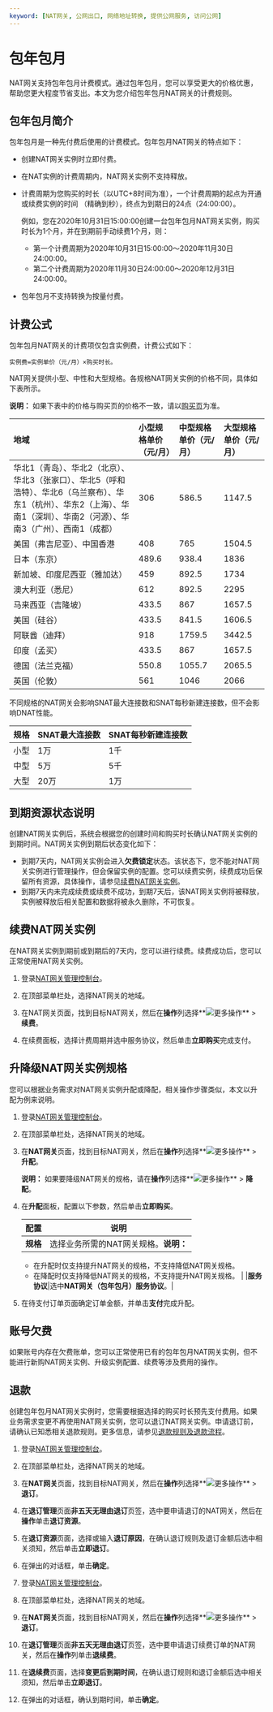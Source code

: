 ```yaml
---
keyword: [NAT网关, 公网出口, 网络地址转换, 提供公网服务, 访问公网]
---
```


# 包年包月

NAT网关支持包年包月计费模式。通过包年包月，您可以享受更大的价格优惠，帮助您更大程度节省支出。本文为您介绍包年包月NAT网关的计费规则。

## 包年包月简介

包年包月是一种先付费后使用的计费模式。包年包月NAT网关的特点如下：

-   创建NAT网关实例时立即付费。
-   在NAT实例的计费周期内，NAT网关实例不支持释放。
-   计费周期为您购买的时长（以UTC+8时间为准），一个计费周期的起点为开通或续费实例的时间 （精确到秒），终点为到期日的24点（24:00:00）。

    例如，您在2020年10月31日15:00:00创建一台包年包月NAT网关实例，购买时长为1个月，并在到期前手动续费1个月，则：

    -   第一个计费周期为2020年10月31日15:00:00～2020年11月30日24:00:00。
    -   第二个计费周期为2020年11月30日24:00:00～2020年12月31日24:00:00。
-   包年包月不支持转换为按量付费。

## 计费公式

包年包月NAT网关的计费项仅包含实例费，计费公式如下：

```
实例费=实例单价（元/月）×购买时长。
```

NAT网关提供小型、中性和大型规格。各规格NAT网关实例的价格不同，具体如下表所示。

**说明：** 如果下表中的价格与购买页的价格不一致，请以[购买页](https://common-buy.aliyun.com/?commodityCode=nat_gw_pre&regionId=cn-qingdao#/buy)为准。

|地域|小型规格单价（元/月）|中型规格单价（元/月）|大型规格单价（元/月）|
|:-|:----------|:----------|:----------|
|华北1（青岛）、华北2（北京）、华北3（张家口）、华北5（呼和浩特）、华北6（乌兰察布）、华东1（杭州）、华东2（上海）、华南1（深圳）、华南2（河源）、华南3（广州）、西南1（成都）|306|586.5|1147.5|
|美国（弗吉尼亚）、中国香港|408|765|1504.5|
|日本（东京）|489.6|938.4|1836|
|新加坡、印度尼西亚（雅加达）|459|892.5|1734|
|澳大利亚（悉尼）|612|892.5|2295|
|马来西亚（吉隆坡）|433.5|867|1657.5|
|美国（硅谷）|433.5|841.5|1606.5|
|阿联酋（迪拜）|918|1759.5|3442.5|
|印度（孟买）|433.5|867|1657.5|
|德国（法兰克福）|550.8|1055.7|2065.5|
|英国（伦敦）|561|1046|2066|

不同规格的NAT网关会影响SNAT最大连接数和SNAT每秒新建连接数，但不会影响DNAT性能。

|规格|SNAT最大连接数|SNAT每秒新建连接数|
|:-|:--------|:----------|
|小型|1万|1千|
|中型|5万|5千|
|大型|20万|1万|

## 到期资源状态说明

创建NAT网关实例后，系统会根据您的创建时间和购买时长确认NAT网关实例的到期时间。NAT网关实例到期后状态变化如下：

-   到期7天内，NAT网关实例会进入**欠费锁定**状态。该状态下，您不能对NAT网关实例进行管理操作，但会保留实例的配置。您可以续费实例，续费成功后保留所有资源，具体操作，请参见[续费NAT网关实例](#section_bml_m6z_ayh)。
-   到期7天内未完成续费或续费不成功，到期7天后，该NAT网关实例将被释放，实例被释放后相关配置和数据将被永久删除，不可恢复。

## 续费NAT网关实例

在NAT网关实例到期前或到期后的7天内，您可以进行续费。续费成功后，您可以正常使用NAT网关实例。

1.  登录[NAT网关管理控制台](https://vpc.console.aliyun.com/nat)。

2.  在顶部菜单栏处，选择NAT网关的地域。

3.  在NAT网关页面，找到目标NAT网关，然后在**操作**列选择**![更多操作](https://static-aliyun-doc.oss-accelerate.aliyuncs.com/assets/img/zh-CN/2570920261/p103337.png)** \> **续费**。

4.  在续费面板，选择计费周期并选中服务协议，然后单击**立即购买**完成支付。


## 升降级NAT网关实例规格

您可以根据业务需求对NAT网关实例升配或降配，相关操作步骤类似，本文以升配为例来说明。

1.  登录[NAT网关管理控制台](https://vpc.console.aliyun.com/nat)。

2.  在顶部菜单栏处，选择NAT网关的地域。

3.  在**NAT网关**页面，找到目标NAT网关，然后在**操作**列选择**![更多操作](https://static-aliyun-doc.oss-accelerate.aliyuncs.com/assets/img/zh-CN/2570920261/p103337.png)** \> **升配**。

    **说明：** 如果要降级NAT网关的规格，请在**操作**列选择**![更多操作](https://static-aliyun-doc.oss-accelerate.aliyuncs.com/assets/img/zh-CN/2570920261/p103337.png)** \> **降配**。

4.  在**升配**面板，配置以下参数，然后单击**立即购买**。

    |配置|说明|
    |--|--|
    |**规格**|选择业务所需的NAT网关规格。**说明：**

    -   在升配时仅支持提升NAT网关的规格，不支持降低NAT网关规格。
    -   在降配时仅支持降低NAT网关的规格，不支持提升NAT网关规格。 |
    |**服务协议**|选中**NAT网关（包年包月）服务协议**。|

5.  在待支付订单页面确定订单金额，并单击**支付**完成升配。


## 账号欠费

如果账号内存在欠费账单，您可以正常使用已有的包年包月NAT网关实例，但不能进行新购NAT网关实例、升级实例配置、续费等涉及费用的操作。

## 退款

创建包年包月NAT网关实例时，您需要根据选择的购买时长预先支付费用。如果业务需求变更不再使用NAT网关实例，您可以退订NAT网关实例。申请退订前，请确认已知悉相关退款规则。更多信息，请参见[退款规则及退款流程](https://help.aliyun.com/knowledge_detail/37096.html)。



1.  登录[NAT网关管理控制台](https://vpc.console.aliyun.com/nat)。

2.  在顶部菜单栏处，选择NAT网关的地域。

3.  在**NAT网关**页面，找到目标NAT网关，然后在**操作**列选择**![更多操作](https://static-aliyun-doc.oss-accelerate.aliyuncs.com/assets/img/zh-CN/2570920261/p103337.png)** \> **退订**。

4.  在**退订管理**页面**非五天无理由退订**页签，选中要申请退订的NAT网关，然后在**操作**单击**退订资源**。

5.  在**退订资源**页面，选择或输入**退订原因**，在确认退订规则及退订金额后选中相关须知，然后单击**立即退订**。

6.  在弹出的对话框，单击**确定**。


1.  登录[NAT网关管理控制台](https://vpc.console.aliyun.com/nat)。

2.  在顶部菜单栏处，选择NAT网关的地域。

3.  在**NAT网关**页面，找到目标NAT网关，然后在**操作**列选择**![更多操作](https://static-aliyun-doc.oss-accelerate.aliyuncs.com/assets/img/zh-CN/2570920261/p103337.png)** \> **退订**。

4.  在**退订管理**页面**非五天无理由退订**页签，选中要申请退订续费订单的NAT网关，然后在**操作**列单击**退续费**。

5.  在**退续费**页面，选择**变更后到期时间**，在确认退订规则和退订金额后选中相关须知，然后单击**立即退订**。

6.  在弹出的对话框，确认到期时间，单击**确定**。


